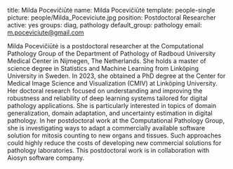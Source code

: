 title: Milda Pocevičiūtė
name: Milda Pocevičiūtė
template: people-single
picture: people/Milda_Poceviciute.jpg
position: Postdoctoral Researcher
active: yes
groups: diag, pathology
default_group: pathology
email: m.poceviciute@gmail.com

Milda Pocevičiūtė is a postdoctoral researcher at the Computational Pathology Group of the Department of Pathology of Radboud University Medical Center in Nijmegen, The Netherlands. She holds a master of science degree in Statistics and Machine Learning from Linköping University in Sweden. In 2023, she obtained a PhD degree at the Center for Medical Image Science and Visualization (CMIV) at Linköping University. Her doctoral research focused on understanding and improving the robustness and reliability of deep learning systems tailored for digital pathology applications. She is particularly interested in topics of domain generalization, domain adaptation, and uncertainty estimation in digital pathology. In her postdoctoral work at the Computational Pathology Group, she is investigating ways to adapt a commercially available software solution for mitosis counting to new organs and tissues. Such approaches could highly reduce the costs of developing new commercial solutions for pathology laboratories. This postdoctoral work is in collaboration with Aiosyn software company.